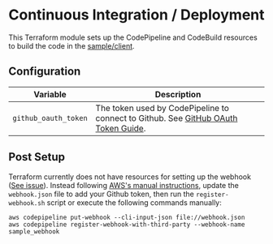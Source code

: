 # Continuous Integration / Deployment

This Terraform module sets up the CodePipeline and CodeBuild resources
to build the code in the [sample/client](../sample/client).

## Configuration

Variable | Description
--- | ---
`github_oauth_token` | The token used by CodePipeline to connect to Github. See [GitHub OAuth Token Guide](https://docs.aws.amazon.com/codepipeline/latest/userguide/GitHub-rotate-personal-token-CLI.html).

## Post Setup

Terraform currently does not have resources for setting up the webhook ([See issue](terraform-providers/terraform-provider-aws#4478)). Instead following [AWS's manual instructions](https://docs.aws.amazon.com/codepipeline/latest/userguide/pipelines-webhooks-create.html), update
the `webhook.json` file to add your Github token, then run the `register-webhook.sh` script or execute the following commands manually:

```
aws codepipeline put-webhook --cli-input-json file://webhook.json
aws codepipeline register-webhook-with-third-party --webhook-name sample_webhook
```